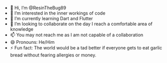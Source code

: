 - 👋 Hi, I’m @ResinTheBug89
- 👀 I’m interested in the inner workings of code
- 🌱 I’m currently learning Dart and Flutter
- 💞️ I’m looking to collaborate on the day I reach a comfortable area of knowledge
- 📫 You may not reach me as I am not capable of a collaboration
- 😄 Pronouns: He/Him
- ⚡ Fun fact: The world would be a tad better if everyone gets to eat garlic bread without fearing allergies or money.

<!---
ResinTheBug89/ResinTheBug89 is a ✨ special ✨ repository because its `README.md` (this file) appears on your GitHub profile.
You can click the Preview link to take a look at your changes.
--->
